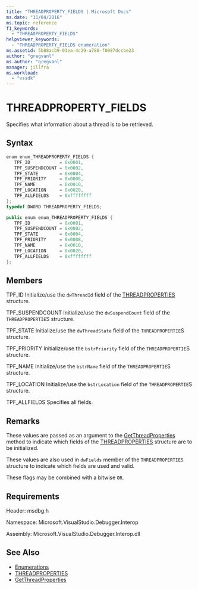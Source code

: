 ```yaml
---
title: "THREADPROPERTY_FIELDS | Microsoft Docs"
ms.date: "11/04/2016"
ms.topic: reference
f1_keywords:
  - "THREADPROPERTY_FIELDS"
helpviewer_keywords:
  - "THREADPROPERTY_FIELDS enumeration"
ms.assetid: 5b88acb9-03ea-4c29-a788-f0087dccbe23
author: "gregvanl"
ms.author: "gregvanl"
manager: jillfra
ms.workload:
  - "vssdk"
---
```

# THREADPROPERTY_FIELDS
Specifies what information about a thread is to be retrieved.

## Syntax

```cpp
enum enum_THREADPROPERTY_FIELDS { 
   TPF_ID           = 0x0001,
   TPF_SUSPENDCOUNT = 0x0002,
   TPF_STATE        = 0x0004,
   TPF_PRIORITY     = 0x0008,
   TPF_NAME         = 0x0010,
   TPF_LOCATION     = 0x0020,
   TPF_ALLFIELDS    = 0xffffffff
};
typedef DWORD THREADPROPERTY_FIELDS;
```

```csharp
public enum enum_THREADPROPERTY_FIELDS { 
   TPF_ID           = 0x0001,
   TPF_SUSPENDCOUNT = 0x0002,
   TPF_STATE        = 0x0004,
   TPF_PRIORITY     = 0x0008,
   TPF_NAME         = 0x0010,
   TPF_LOCATION     = 0x0020,
   TPF_ALLFIELDS    = 0xffffffff
};
```

## Members
 TPF_ID
 Initialize/use the `dwThreadId` field of the [THREADPROPERTIES](../../../extensibility/debugger/reference/threadproperties.md) structure.

 TPF_SUSPENDCOUNT
 Initialize/use the `dwSuspendCount` field of the `THREADPROPERTIE`S structure.

 TPF_STATE
 Initialize/use the `dwThreadState` field of the `THREADPROPERTIE`S structure.

 TPF_PRIORITY
 Initialize/use the `bstrPriority` field of the `THREADPROPERTIE`S structure.

 TPF_NAME
 Initialize/use the `bstrName` field of the `THREADPROPERTIE`S structure.

 TPF_LOCATION
 Initialize/use the `bstrLocation` field of the `THREADPROPERTIE`S structure.

 TPF_ALLFIELDS
 Specifies all fields.

## Remarks
 These values are passed as an argument to the [GetThreadProperties](../../../extensibility/debugger/reference/idebugthread2-getthreadproperties.md) method to indicate which fields of the [THREADPROPERTIES](../../../extensibility/debugger/reference/threadproperties.md) structure are to be initialized.

 These values are also used in `dwFields` member of the `THREADPROPERTIES` structure to indicate which fields are used and valid.

 These flags may be combined with a bitwise `OR`.

## Requirements
 Header: msdbg.h

 Namespace: Microsoft.VisualStudio.Debugger.Interop

 Assembly: Microsoft.VisualStudio.Debugger.Interop.dll

## See Also
- [Enumerations](../../../extensibility/debugger/reference/enumerations-visual-studio-debugging.md)
- [THREADPROPERTIES](../../../extensibility/debugger/reference/threadproperties.md)
- [GetThreadProperties](../../../extensibility/debugger/reference/idebugthread2-getthreadproperties.md)